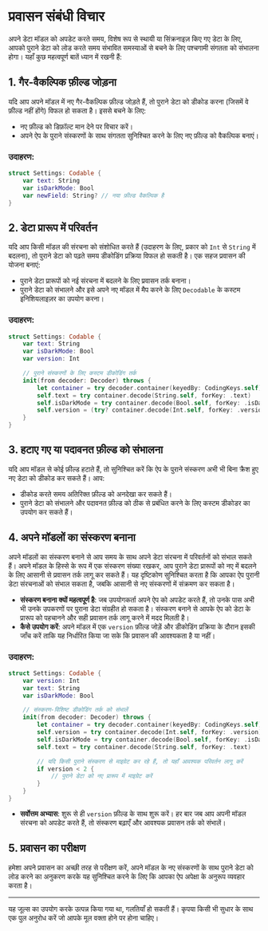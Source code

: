 # प्रवासन संबंधी विचार

अपने डेटा मॉडल को अपडेट करते समय, विशेष रूप से स्थायी या सिंक्रनाइज़ किए गए डेटा के लिए, आपको पुराने डेटा को लोड करते समय संभावित समस्याओं से बचने के लिए पश्चगामी संगतता को संभालना होगा। यहाँ कुछ महत्वपूर्ण बातें ध्यान में रखनी हैं:

## 1. गैर-वैकल्पिक फ़ील्ड जोड़ना
यदि आप अपने मॉडल में नए गैर-वैकल्पिक फ़ील्ड जोड़ते हैं, तो पुराने डेटा को डीकोड करना (जिसमें वे फ़ील्ड नहीं होंगे) विफल हो सकता है। इससे बचने के लिए:
- नए फ़ील्ड को डिफ़ॉल्ट मान देने पर विचार करें।
- अपने ऐप के पुराने संस्करणों के साथ संगतता सुनिश्चित करने के लिए नए फ़ील्ड को वैकल्पिक बनाएं।

### उदाहरण:
```swift
struct Settings: Codable {
    var text: String
    var isDarkMode: Bool
    var newField: String? // नया फ़ील्ड वैकल्पिक है
}
```

## 2. डेटा प्रारूप में परिवर्तन
यदि आप किसी मॉडल की संरचना को संशोधित करते हैं (उदाहरण के लिए, प्रकार को `Int` से `String` में बदलना), तो पुराने डेटा को पढ़ते समय डीकोडिंग प्रक्रिया विफल हो सकती है। एक सहज प्रवासन की योजना बनाएं:
- पुराने डेटा प्रारूपों को नई संरचना में बदलने के लिए प्रवासन तर्क बनाना।
- पुराने डेटा को संभालने और इसे अपने नए मॉडल में मैप करने के लिए `Decodable` के कस्टम इनिशियलाइज़र का उपयोग करना।

### उदाहरण:
```swift
struct Settings: Codable {
    var text: String
    var isDarkMode: Bool
    var version: Int

    // पुराने संस्करणों के लिए कस्टम डीकोडिंग तर्क
    init(from decoder: Decoder) throws {
        let container = try decoder.container(keyedBy: CodingKeys.self)
        self.text = try container.decode(String.self, forKey: .text)
        self.isDarkMode = try container.decode(Bool.self, forKey: .isDarkMode)
        self.version = (try? container.decode(Int.self, forKey: .version)) ?? 1 // पुराने डेटा के लिए डिफ़ॉल्ट
    }
}
```

## 3. हटाए गए या पदावनत फ़ील्ड को संभालना
यदि आप मॉडल से कोई फ़ील्ड हटाते हैं, तो सुनिश्चित करें कि ऐप के पुराने संस्करण अभी भी बिना क्रैश हुए नए डेटा को डीकोड कर सकते हैं। आप:
- डीकोड करते समय अतिरिक्त फ़ील्ड को अनदेखा कर सकते हैं।
- पुराने डेटा को संभालने और पदावनत फ़ील्ड को ठीक से प्रबंधित करने के लिए कस्टम डीकोडर का उपयोग कर सकते हैं।

## 4. अपने मॉडलों का संस्करण बनाना

अपने मॉडलों का संस्करण बनाने से आप समय के साथ अपने डेटा संरचना में परिवर्तनों को संभाल सकते हैं। अपने मॉडल के हिस्से के रूप में एक संस्करण संख्या रखकर, आप पुराने डेटा प्रारूपों को नए में बदलने के लिए आसानी से प्रवासन तर्क लागू कर सकते हैं। यह दृष्टिकोण सुनिश्चित करता है कि आपका ऐप पुरानी डेटा संरचनाओं को संभाल सकता है, जबकि आसानी से नए संस्करणों में संक्रमण कर सकता है।

- **संस्करण बनाना क्यों महत्वपूर्ण है**: जब उपयोगकर्ता अपने ऐप को अपडेट करते हैं, तो उनके पास अभी भी उनके उपकरणों पर पुराना डेटा संग्रहीत हो सकता है। संस्करण बनाने से आपके ऐप को डेटा के प्रारूप को पहचानने और सही प्रवासन तर्क लागू करने में मदद मिलती है।
- **कैसे उपयोग करें**: अपने मॉडल में एक `version` फ़ील्ड जोड़ें और डीकोडिंग प्रक्रिया के दौरान इसकी जाँच करें ताकि यह निर्धारित किया जा सके कि प्रवासन की आवश्यकता है या नहीं।

### उदाहरण:
```swift
struct Settings: Codable {
    var version: Int
    var text: String
    var isDarkMode: Bool

    // संस्करण-विशिष्ट डीकोडिंग तर्क को संभालें
    init(from decoder: Decoder) throws {
        let container = try decoder.container(keyedBy: CodingKeys.self)
        self.version = try container.decode(Int.self, forKey: .version)
        self.isDarkMode = try container.decode(Bool.self, forKey: .isDarkMode)
        self.text = try container.decode(String.self, forKey: .text)

        // यदि किसी पुराने संस्करण से माइग्रेट कर रहे हैं, तो यहाँ आवश्यक परिवर्तन लागू करें
        if version < 2 {
            // पुराने डेटा को नए प्रारूप में माइग्रेट करें
        }
    }
}
```

- **सर्वोत्तम अभ्यास**: शुरू से ही `version` फ़ील्ड के साथ शुरू करें। हर बार जब आप अपनी मॉडल संरचना को अपडेट करते हैं, तो संस्करण बढ़ाएँ और आवश्यक प्रवासन तर्क को संभालें।

## 5. प्रवासन का परीक्षण
हमेशा अपने प्रवासन का अच्छी तरह से परीक्षण करें, अपने मॉडल के नए संस्करणों के साथ पुराने डेटा को लोड करने का अनुकरण करके यह सुनिश्चित करने के लिए कि आपका ऐप अपेक्षा के अनुरूप व्यवहार करता है।

---
यह जूल्स का उपयोग करके उत्पन्न किया गया था, गलतियाँ हो सकती हैं। कृपया किसी भी सुधार के साथ एक पुल अनुरोध करें जो आपके मूल वक्ता होने पर होना चाहिए।
